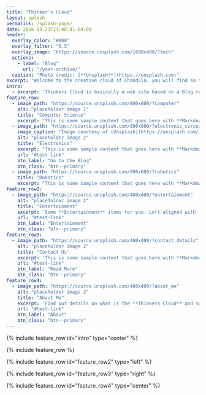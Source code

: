 ```yaml
---
title: "Thinker's Cloud"
layout: splash
permalink: /splash-page/
date: 2016-03-23T11:48:41-04:00
header:
  overlay_color: "#000"
  overlay_filter: "0.5"
  overlay_image: "https://source.unsplash.com/1600x400/?tech"
  actions:
    - label: "Blog"
      url: "/year-archive/"
  caption: "Photo credit: [**Unsplash**](https://unsplash.com)"
excerpt: "Welcome to the creative cloud of Chandula. you will find so many cool tech stuffs you may interested in. This is a Static web site created using Jekyll Static site generating tools and hosted with Github."
intro: 
  - excerpt: 'Thinkers Cloud is basically a web site based on a Blog related to Electronics, Internet of Things, Telecommunication, new technologies and many other cool stuffs related to science fields. You may find interesting projects which the author has done through his knowledge and experience in Robotics, PCB designing, Internet of Things, Embedded systems. Centered with `type="center"`'
feature_row:
  - image_path: "https://source.unsplash.com/800x800/?computer"
    alt: "placeholder image 1"
    title: "Computer Science"
    excerpt: "This is some sample content that goes here with **Markdown** formatting."
  - image_path: "https://source.unsplash.com/800x800/?electronic_circuit"
    image_caption: "Image courtesy of [Unsplash](https://unsplash.com/)"
    alt: "placeholder image 2"
    title: "Electronics"
    excerpt: "This is some sample content that goes here with **Markdown** formatting."
    url: "#test-link"
    btn_label: "Go to the Blog"
    btn_class: "btn--primary"
  - image_path: "https://source.unsplash.com/800x800/?robotics"
    title: "Robotics"
    excerpt: "This is some sample content that goes here with **Markdown** formatting."
feature_row2:
  - image_path: "https://source.unsplash.com/400x400/?entertainment"
    alt: "placeholder image 2"
    title: "Entertainment"
    excerpt: 'Some **Entertainment** items for you. Left aligned with `type="left"`'
    url: "#test-link"
    btn_label: "Entertainment"
    btn_class: "btn--primary"
feature_row3:
  - image_path: "https://source.unsplash.com/400x400/?contact_details"
    alt: "placeholder image 2"
    title: "Contact Us"
    excerpt: 'This is some sample content that goes here with **Markdown** formatting. Right aligned with `type="right"`'
    url: "#test-link"
    btn_label: "Read More"
    btn_class: "btn--primary"
feature_row4:
  - image_path: "https://source.unsplash.com/400x400/?about_me"
    alt: "placeholder image 2"
    title: "About Me"
    excerpt: 'Find out details on what is the **Thinkers Cloud** and some details about the author. Centered with `type="center"`'
    url: "#test-link"
    btn_label: "About"
    btn_class: "btn--primary"
---
```


{% include feature_row id="intro" type="center" %}

{% include feature_row %}

{% include feature_row id="feature_row2" type="left" %}

{% include feature_row id="feature_row3" type="right" %}

{% include feature_row id="feature_row4" type="center" %}